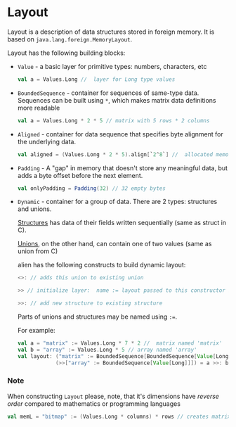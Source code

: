 # Layout

Layout is a description of data structures stored in foreign memory. It is based on `java.lang.foreign.MemoryLayout`.

Layout has the following building blocks:

- `Value` - a basic layer for primitive types: numbers, characters, etc
  ```scala
  val a = Values.Long //  layer for Long type values
  ```
- `BoundedSequence` - container for sequences of same-type data.
  Sequences can be built using `*`, which makes matrix data definitions more readable
  ```scala
  val a = Values.Long * 2 * 5 // matrix with 5 rows * 2 columns
  ```
- `Aligned` - container for data sequence that specifies byte alignment for the underlying data.
  ```scala
  val aligned = (Values.Long * 2 * 5).align[`2^8`] //  allocated memory address is a multiple of 256.
  ```
- `Padding` - A "gap" in memory that doesn't store any meaningful data, but adds a byte offset before the next element.

  ```scala
  val onlyPadding = Padding(32) // 32 empty bytes
  ```
- `Dynamic` - container for a group of data. There are 2 types: structures and unions.

  [Structures](https://en.wikipedia.org/wiki/Struct_(C_programming_language)) has data of their fields written sequentially
  (same as struct in C).

  [Unions](https://en.wikipedia.org/wiki/Union_type), on the other hand,  can contain one of two values (same as union from C)

  alien has the following constructs to build dynamic layout:

  ```scala
  <>: // adds this union to existing union

  >> // initialize layer:  name := layout passed to this constructor is now a union with 1 element

  >>: // add new structure to existing structure
  ```

  Parts of unions and structures may be named using `:=`.

  For example:

  ```scala
  val a = "matrix" := Values.Long * 7 * 2 //  matrix named 'matrix'
  val b = "array" := Values.Long * 5 // array named 'array'
  val layout: ("matrix" := BoundedSequence[BoundedSequence[Value[Long]]]) >>:
              (>>["array" := BoundedSequence[Value[Long]]]) = a >>: b // structure containing matrix and array
  ```

### Note

 When constructing `Layout` please, note, that it's dimensions have _reverse order_
 compared to mathematics or programming languages

```scala
val memL = "bitmap" := (Values.Long * columns) * rows // creates matrix rows*columns
```

